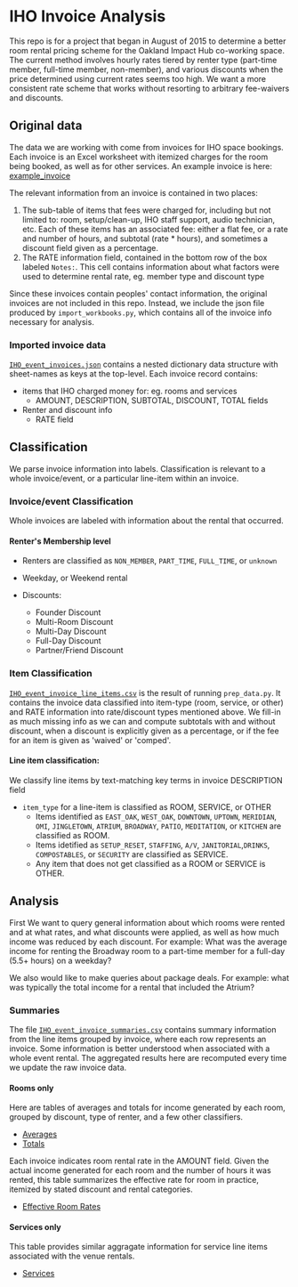 # IHO Invoice Analysis

This repo is for a project that began in August of 2015 to determine a better room rental pricing scheme for
the Oakland Impact Hub co-working space.  The current method involves hourly rates tiered by renter type (part-time member,  full-time member, non-member), and various discounts when the price determined using current rates seems too high.  We want a more consistent rate scheme that works without resorting to arbitrary fee-waivers and discounts.

## Original data
The data we are working with come from invoices for IHO space bookings.  Each invoice is an Excel worksheet with itemized charges for the room being booked, as well as for other services.  An example invoice is here:  [example_invoice](example_invoice.pdf)

The relevant information from an invoice is contained in two places:
  1. The sub-table of items that fees were charged for, including but not limited to: room, setup/clean-up, IHO staff support, audio technician, etc.  Each of these items has an associated fee: either a flat fee, or a rate and number of hours, and subtotal (rate * hours), and sometimes a discount field given as a percentage.
  2. The RATE information field, contained in the bottom row of the box labeled `Notes:`. This cell contains information about what factors were used to determine rental rate, eg. member type and discount type


Since these invoices contain peoples' contact information, the original invoices are not included in this repo.  Instead, we include the json file produced by `import_workbooks.py`, which contains all of the invoice info necessary for analysis.

### Imported invoice data
[`IHO_event_invoices.json`](IHO_event_invoices.json) contains a nested dictionary data structure with sheet-names as keys at the top-level.
Each invoice record contains:
* items that IHO charged money for: eg. rooms and services
  * AMOUNT, DESCRIPTION, SUBTOTAL, DISCOUNT, TOTAL fields
* Renter and discount info
  * RATE field  


## Classification
We parse invoice information into labels.  Classification is relevant to a whole invoice/event, or a particular line-item within an invoice.

### Invoice/event Classification
Whole invoices are labeled with information about the rental that occurred. 

#### Renter's Membership level
  * Renters are classified as `NON_MEMBER`, `PART_TIME`, `FULL_TIME`, or `unknown`

  * Weekday, or Weekend rental
  * Discounts:
    - Founder Discount
  	- Multi-Room Discount
  	- Multi-Day Discount
  	- Full-Day Discount
  	- Partner/Friend Discount


### Item Classification
[`IHO_event_invoice_line_items.csv`](IHO_event_invoice_line_items.csv) is the result of running `prep_data.py`. It contains the invoice data classified into item-type (room, service, or other) and RATE information into rate/discount types mentioned above.  We fill-in as much missing info as we can and compute subtotals with and without discount, when a discount is explicitly given as a percentage, or if the fee for an item is given as 'waived' or 'comped'.

#### Line item classification:
We classify line items by text-matching key terms in invoice DESCRIPTION field 
* `item_type` for a line-item is classified as ROOM, SERVICE, or OTHER
  * Items identified as `EAST_OAK`, `WEST_OAK`, `DOWNTOWN`, `UPTOWN`, `MERIDIAN`, `OMI`, `JINGLETOWN`, `ATRIUM`, `BROADWAY`, `PATIO`, `MEDITATION`, or `KITCHEN` are classified as ROOM.
  * Items idetified as `SETUP_RESET`, `STAFFING`, `A/V`, `JANITORIAL`,`DRINKS`, `COMPOSTABLES`, or `SECURITY` are classified as SERVICE.
  * Any item that does not get classified as a ROOM or SERVICE is OTHER.


## Analysis
First We want to query general information about which rooms were rented and at what rates, and what discounts were applied, as well as how much income was reduced by each discount.  For example: What was the average income for renting the Broadway room to a part-time member for a full-day (5.5+ hours) on a weekday?

We also would like to make queries about package deals.  For example: what was typically the total income for a rental that included the Atrium?

### Summaries
The file [`IHO_event_invoice_summaries.csv`](IHO_event_invoice_summaries.csv) contains summary information from the line items grouped by invoice, where each row represents an invoice.  Some information is better understood when associated with a whole event rental.
The aggregated results here are recomputed every time we update the raw invoice data.

#### Rooms only
Here are tables of averages and totals for income generated by each room, grouped by discount, type of renter, and a few other classifiers.
  * [Averages](IHO_pricing_rooms_only_avg.csv)
  * [Totals](IHO_pricing_rooms_only_sum.csv)

Each invoice indicates room rental rate in the AMOUNT field. Given the actual income generated for each room and the number of hours it was rented, this table summarizes the effective rate for room in practice, itemized by stated discount and rental categories.
  * [Effective Room Rates](IHO_pricing_effective_room_rates.csv)

#### Services only
This table provides similar aggragate information for service line items associated with the venue rentals.
  * [Services](IHO_pricing_services_only.csv)

